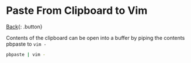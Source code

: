 # Paste From Clipboard to Vim

[Back](../index.md#vim){: .button}

Contents of the clipboard can be open into a buffer by piping the contents pbpaste to `vim -`

```sh
pbpaste | vim -
```

